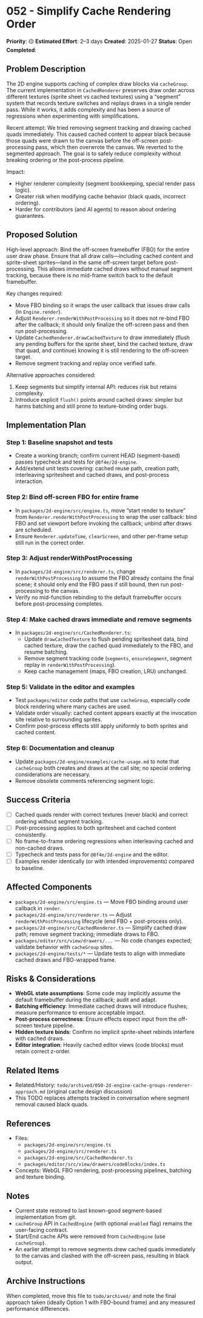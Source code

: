 # 052 - Simplify Cache Rendering Order

**Priority**: 🟡
**Estimated Effort**: 2–3 days
**Created**: 2025-01-27
**Status**: Open
**Completed**: 

## Problem Description

The 2D engine supports caching of complex draw blocks via `cacheGroup`. The current implementation in `CachedRenderer` preserves draw order across different textures (sprite sheet vs cached textures) using a “segment” system that records texture switches and replays draws in a single render pass. While it works, it adds complexity and has been a source of regressions when experimenting with simplifications.

Recent attempt: We tried removing segment tracking and drawing cached quads immediately. This caused cached content to appear black because those quads were drawn to the canvas before the off-screen post-processing pass, which then overwrote the canvas. We reverted to the segmented approach. The goal is to safely reduce complexity without breaking ordering or the post-process pipeline.

Impact:
- Higher renderer complexity (segment bookkeeping, special render pass logic).
- Greater risk when modifying cache behavior (black quads, incorrect ordering).
- Harder for contributors (and AI agents) to reason about ordering guarantees.

## Proposed Solution

High-level approach: Bind the off-screen framebuffer (FBO) for the entire user draw phase. Ensure that all draw calls—including cached content and sprite-sheet sprites—land in the same off-screen target before post-processing. This allows immediate cached draws without manual segment tracking, because there is no mid-frame switch back to the default framebuffer.

Key changes required:
- Move FBO binding so it wraps the user callback that issues draw calls (in `Engine.render`).
- Adjust `Renderer.renderWithPostProcessing` so it does not re-bind FBO after the callback; it should only finalize the off-screen pass and then run post-processing.
- Update `CachedRenderer.drawCachedTexture` to draw immediately (flush any pending buffers for the sprite sheet, bind the cached texture, draw that quad, and continue) knowing it is still rendering to the off-screen target.
- Remove segment tracking and replay once verified safe.

Alternative approaches considered:
1) Keep segments but simplify internal API: reduces risk but retains complexity.
2) Introduce explicit `flush()` points around cached draws: simpler but harms batching and still prone to texture-binding order bugs.

## Implementation Plan

### Step 1: Baseline snapshot and tests
- Create a working branch; confirm current HEAD (segment-based) passes typecheck and tests for `@8f4e/2d-engine`.
- Add/extend unit tests covering: cached reuse path, creation path, interleaving spritesheet and cached draws, and post-process interaction.

### Step 2: Bind off-screen FBO for entire frame
- In `packages/2d-engine/src/engine.ts`, move “start render to texture” from `Renderer.renderWithPostProcessing` to wrap the user callback: bind FBO and set viewport before invoking the callback; unbind after draws are scheduled.
- Ensure `Renderer.updateTime`, `clearScreen`, and other per-frame setup still run in the correct order.

### Step 3: Adjust renderWithPostProcessing
- In `packages/2d-engine/src/renderer.ts`, change `renderWithPostProcessing` to assume the FBO already contains the final scene; it should only end the FBO pass if still bound, then run post-processing to the canvas.
- Verify no mid-function rebinding to the default framebuffer occurs before post-processing completes.

### Step 4: Make cached draws immediate and remove segments
- In `packages/2d-engine/src/CachedRenderer.ts`:
  - Update `drawCachedTexture` to flush pending spritesheet data, bind cached texture, draw the cached quad immediately to the FBO, and resume batching.
  - Remove segment tracking code (`segments`, `ensureSegment`, segment replay in `renderWithPostProcessing`).
  - Keep cache management (maps, FBO creation, LRU) unchanged.

### Step 5: Validate in the editor and examples
- Test `packages/editor` code paths that use `cacheGroup`, especially code block rendering where many caches are used.
- Validate order visually: cached content appears exactly at the invocation site relative to surrounding sprites.
- Confirm post-process effects still apply uniformly to both sprites and cached content.

### Step 6: Documentation and cleanup
- Update `packages/2d-engine/examples/cache-usage.md` to note that `cacheGroup` both creates and draws at the call site; no special ordering considerations are necessary.
- Remove obsolete comments referencing segment logic.

## Success Criteria

- [ ] Cached quads render with correct textures (never black) and correct ordering without segment tracking.
- [ ] Post-processing applies to both spritesheet and cached content consistently.
- [ ] No frame-to-frame ordering regressions when interleaving cached and non-cached draws.
- [ ] Typecheck and tests pass for `@8f4e/2d-engine` and the editor.
- [ ] Examples render identically (or with intended improvements) compared to baseline.

## Affected Components

- `packages/2d-engine/src/engine.ts` — Move FBO binding around user callback in `render`.
- `packages/2d-engine/src/renderer.ts` — Adjust `renderWithPostProcessing` lifecycle (end FBO + post-process only).
- `packages/2d-engine/src/CachedRenderer.ts` — Simplify cached draw path; remove segment tracking; immediate draws to FBO.
- `packages/editor/src/view/drawers/...` — No code changes expected; validate behavior with `cacheGroup` sites.
- `packages/2d-engine/tests/*` — Update tests to align with immediate cached draws and FBO-wrapped frame.

## Risks & Considerations

- **WebGL state assumptions**: Some code may implicitly assume the default framebuffer during the callback; audit and adapt.
- **Batching efficiency**: Immediate cached draws will introduce flushes; measure performance to ensure acceptable impact.
- **Post-process correctness**: Ensure effects expect input from the off-screen texture pipeline.
- **Hidden texture binds**: Confirm no implicit sprite-sheet rebinds interfere with cached draws.
- **Editor integration**: Heavily cached editor views (code blocks) must retain correct z-order.

## Related Items

- Related/History: `todo/archived/050-2d-engine-cache-groups-renderer-approach.md` (original cache design discussion)
- This TODO replaces attempts tracked in conversation where segment removal caused black quads.

## References

- Files:
  - `packages/2d-engine/src/engine.ts`
  - `packages/2d-engine/src/renderer.ts`
  - `packages/2d-engine/src/CachedRenderer.ts`
  - `packages/editor/src/view/drawers/codeBlocks/index.ts`
- Concepts: WebGL FBO rendering, post-processing pipelines, batching and texture binding.

## Notes

- Current state restored to last known-good segment-based implementation from git.
- `cacheGroup` API in `CachedEngine` (with optional `enabled` flag) remains the user-facing contract.
- Start/End cache APIs were removed from `CachedEngine` (use `cacheGroup`).
- An earlier attempt to remove segments drew cached quads immediately to the canvas and clashed with the off-screen pass, resulting in black output.

## Archive Instructions

When completed, move this file to `todo/archived/` and note the final approach taken (ideally Option 1 with FBO-bound frame) and any measured performance differences.
